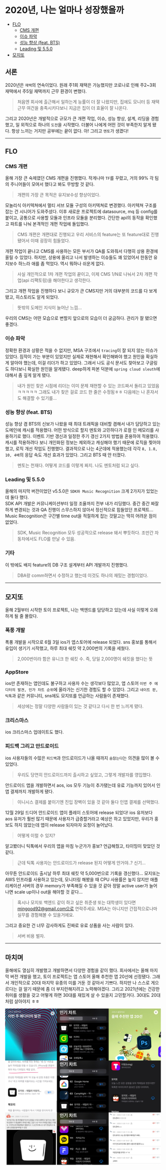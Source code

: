 # 2020년, 나는 얼마나 성장했을까

* [FLO](#FLO)
  * [CMS 개편](#CMS-개편)
  * [이슈 파악](#이슈-파악)
  * [성능 향상 (feat. BTS)](#성능-향상-(feat.-BTS))
  * [Leading 및 5.5.0](#Leading-및-5.5.0)
* [모지또](#모지또)

## 서론
2020년은 ```재택```의 연속이었다. 원래 주1회 재택은 가능했지만 코로나로 인해 주2~3회 재택에서 주5일 재택까지 근무 환경이 변했다.
> 처음엔 회사에 출근해서 일하는게 능률이 더 잘 나왔지만, 집에도 모니터 등 재택 근무 여건을 충족시키다보니 지금은 집이 더 효율이 잘 나온다.

그리고 2020년은 개발적으로 규모가 큰 개편 작업, 이슈, 성능 향상, 설계, 리딩을 경험했고, 일 외적으로 하나의 ```도전```을 시작했다. 
더불어 나에게 어떤 것이 부족한지 알게 됐다. 항상 느끼는 거지만 공부에는 끝이 없다. 
아! 그리고 ```멘토```가 생겼다!

---

## FLO

### CMS 개편
올해 가장 큰 숙제였던 CMS 개편을 진행했다. 작게나마 ```TF```를 꾸렸고, 거의 99% 각 팀의 주니어들이 모여서 했다고 봐도 무방할 것 같다.
> 개편의 가장 큰 목적은 유지보수성 향상이었다.

모놀리식 아키텍쳐에서 멀티 서브 모듈 구성의 아키텍쳐로 변경했다. 아키텍쳐 구조를 잡는 건 시니어가 도와주셨다. 
이후 새로운 프로젝트에 datasource, mq 등 config를 붙이고, 공통으로 사용할 모듈과 인프라 모듈을 분리했다. 
간단한 api의 동작을 확인했고 파트를 나눠 본격적인 개편 작업에 돌입했다.
> CMS 개편은 개편대로 진행되고 우리 서비스의 feature는 또 feature대로 진행됐어서 이때 굉장히 힘들었다.

개편 작업이 끝나고 CMS를 사용하는 모든 부서가 QA를 도와줘서 다행히 상용 환경에 올릴 수 있었다. 
하지만, 상용에 올리고 나서 발생하는 이슈들도 꽤 있었어서 한동안 유지보수 하느라 애를 좀 먹었다. 역시 뭐하나 쉬운게 없다. 
> 사실 개인적으로 1차 개편 작업의 끝이고, 이제 CMS 1/N로 나눠서 2차 개편 작업(api 리팩토링)을 해야한다고 생각한다.

그리고 개편 작업을 진행하다 보니 규모가 큰 CMS지만 거의 대부분의 코드를 다 보게 됐고, 히스토리도 알게 되었다.
> 뜻밖의 도메인 지식이 늘어난 느낌...

우리의 CMS는 어떤 모습으로 변할지 앞으로의 모습이 더 궁금하다. 관리가 잘 됐으면 좋겠다.

### 이슈 파악
정확한 환경과 상황은 적을 수 없지만, MSA 구조에서 ```tracing```이 잘 되지 않는 이슈가 있었다. 
짐작이 가는 부분이 있었지만 실제로 재현해서 확인해봐야 했고 원인을 확실하게 알아야 했는데, 이걸 리더가 하고 있었다. 
그래서 나도 공식 문서도 찾아보고 구글링도 하다보니 확실한 원인을 알게됐다. 
deep하게 파본 덕분에 ```spring cloud sleuth```에 대해서 좀 깊게 알게 됐다.
> 내가 원인 찾은 시점에 리더는 이미 문제 재현할 수 있는 코드짜서 돌리고 있었음ㅋㅋㅋㅋㅋ 그래도 내가 찾은 걸로 코드 한 줄은 수정됨ㅎㅎ  다음에는 나 혼자서도 해결할 수 있기를...

### 성능 향상 (feat. BTS)
성능 향상 겸 BTS의 신보가 나왔을 때 최대 트래픽을 대비할 겸해서 내가 담당하고 있는 도메인에 캐시를 적용했다. 
어떤 방식으로 할지 멘토와 고민하다가 로컬 인 메모리를 사용하기로 했다. 이벤트 기반 갱신과 일정한 주기 갱신 2가지 방법을 혼용하여 적용했다.
캐시를 적용하려다 보니 개인화된 정보는 제외하고 캐싱해야 했기 때문에 로직을 찢어야 했고, 로직 개선 작업도 진행했다. 
결과적으로 나는 4군데에 적용했는데 각각 ```8, 1.8, 10, 4배```의 응답 속도 개선 효과가 있었다. 그리고 BTS 때 안 터졌다.
> 멘토는 천재다. 어떻게 코드를 이렇게 짜지. 나도 멘토처럼 되고 싶다.
  
### Leading 및 5.5.0
올해의 마지막 버전이었던 v5.5.0은 ```SDK와 Music Recognition``` 크게 2가지가 있었는데 둘다 했다.<br>
SDK API 개발은 커뮤니케이션부터 일정 조율까지 전부 내가 리딩했다. 중간 중간 짜잘하게 변경되는 것과 QA 진행이 스무스하지 않아서 정신적으로 힘들었던 프로젝트... 
Music Recognition은 구간별 time out을 적절하게 잡는 것말고는 딱히 어려운 점이 없었다.
> SDK, Music Recognition 모두 성공적으로 release 돼서 뿌듯하다. 조만간 자동차에서도 FLO를 만날 수 있음.

### 기타
이 밖에도 배지 feature의 DB 구조 설계부터 API 개발까지 진행했다.
> DBA랑 comm하면서 수정하고 했는데 이것도 하나의 재밌는 경험이었다.

---

## 모지또
올해 2월부터 시작한 토이 프로젝트, 나는 백엔드를 담당하고 있는데 사실 이렇게 오래 하게 될 줄 몰랐다.

### 폭풍 개발
폭풍 개발을 시작으로 6월 3일 ios가 앱스토어에 release 되었다. 
sns 홍보를 통해서 유입이 생기기 시작했고, 하루 최대 쉐킷 약 2,000번의 기록을 세웠다.
> 2,000번이라 함은 유니크 한 쉐킷 수. 즉, 당일 2,000명이 쉐킷을 했다는 뜻

### AppStore
ios만 존재하는 앱인데도 불구하고 사용자 수는 생각보다 많았고, 앱 스토어 ```이번 주 에디터의 발견, 인가 차트 순위```에 올라가는 신기한 경험도 할 수 있었다. 
그리고 ```네이트 판, 틱톡```과 같은 커뮤니티, sns에도 모지또를 언급하는 사람들이 존재했다.
> 세상에는 정말 다양한 사람들이 있는 것 같다고 다시 한 번 느끼게 됐다.

### 크리스마스
ios 크리스마스 업데이트도 했다. 

### 피드백 그리고 안드로이드
ios 사용자들의 수많은 ```피드백```과 안드로이드가 나올 때까지 ```숨참는다```는 의견을 많이 볼 수 있었다.
> 우리도 당연히 안드로이드까지 출시하고 싶었고, 그렇게 개발자를 영입했다.

안드로이드 앱을 개발하면서 aos, ios 모두 기능이 추가됐는데 유료 기능까지 있어서 인앱 결제까지 개발하게 됐다. 
> 이니시스 결제를 붙이기엔 진입 장벽이 있을 것 같아 둘다 인앱 결제를 선택했다.

12월 29일 드디어 안드로이드 앱이 플레이 스토어에 release 되었다! ios 유저보다 aos 유저가 훨씬 많기 때문에 사용자가 급증할거라고 예상은 하고 있었지만, 
우리가 홍보도 하지 않았는데 앱이 release 되자마자 요청이 늘어났다.
> 어떻게 이럴 수 있지?

알고봤더니 틱톡에서 우리의 앱을 마침 누군가가 홍보? 언급해줬고, 타이밍이 맞았던 것 같다.
> 근데 틱톡 사용자는 안드로이드가 release 된지 어떻게 안거야..? 신기...

아무튼 안드로이드 출시날 하루 최대 쉐킷 약 5,000번으로 기록을 갱신했다... 
모지또는 AWS 인프라를 사용하고 있는데, 모니터링 해봤을 때 CPU 사용률은 높지 않지만 애플리케이션 서버의 경우 memory가 부족해질 수 있을 것 같아 
정말 active user가 늘어나면 scale up이나 out을 해야할 것 같다...
> 혹시나 모지또 백엔드 같이 하고 싶은 취준생 또는 대학생이 있다면 mingood92@gmail.com으로 연락주세요. MSA는 아니지만 간접적으로나마 실무를 경험해볼 수 있을거에요.

그리고 중요한 건 너무 감사하게도 진짜로 유료 상품을 사는 사람이 있다.
> 서버 비용 벌자.

---

## 마치며
올해에도 열심히 개발했고 개발하면서 다양한 경험을 같이 했다. 회사에서는 올해 마지막 버전 개발을 했고, 
토이 프로젝트는 앱 스토어 올해 추천한 앱 20선에 선정됐다. 그래서 개인적으로 20대 마지막 유종의 미를 거둔 것 같아서 기쁘다. 
하지만 나 스스로 게으르다는 걸 알기 때문에 좀 더 부지런해지려고 노력해야겠다. 그리고 2021년에는 건강한 취미를 생활을 갖고 
어떻게 하면 30대를 재밌게 살 수 있을지 고민할거다. 30대도 20대처럼 살아야지 ㅎㅎ

![모지또](mojito.jpg)